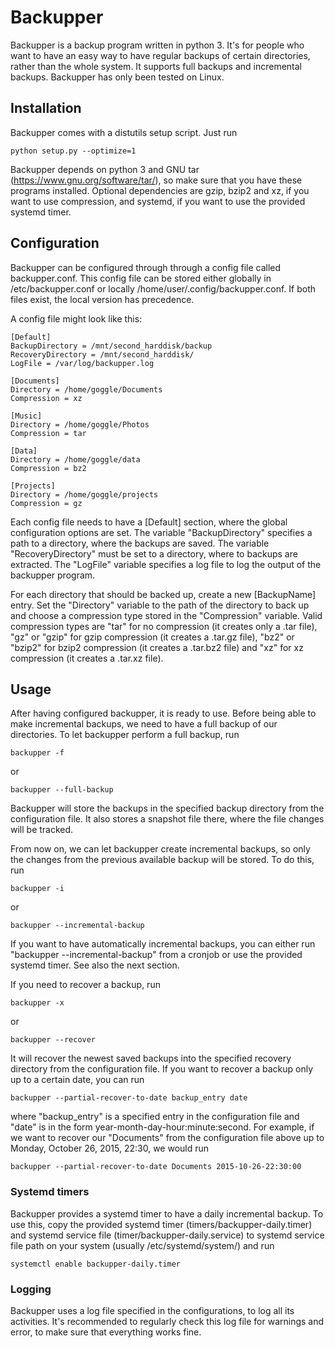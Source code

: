 # Backupper

Backupper is a backup program written in python 3. It's for people who want to have an easy way to have regular backups of certain directories, rather than the whole system. It supports full backups and incremental backups. Backupper has only been tested on Linux.

## Installation

Backupper comes with a distutils setup script. Just run
```
python setup.py --optimize=1
```

Backupper depends on python 3 and GNU tar (https://www.gnu.org/software/tar/), so make sure that you have these programs installed. Optional dependencies are gzip, bzip2 and xz, if you want to use compression, and systemd, if you want to use the provided systemd timer.


## Configuration

Backupper can be configured through through a config file called backupper.conf. This config file can be stored either globally in /etc/backupper.conf or locally /home/user/.config/backupper.conf. If both files exist, the local version has precedence.

A config file might look like this:
```
[Default]
BackupDirectory = /mnt/second_harddisk/backup
RecoveryDirectory = /mnt/second_harddisk/
LogFile = /var/log/backupper.log

[Documents]
Directory = /home/goggle/Documents
Compression = xz

[Music]
Directory = /home/goggle/Photos
Compression = tar

[Data]
Directory = /home/goggle/data
Compression = bz2

[Projects]
Directory = /home/goggle/projects
Compression = gz
```

Each config file needs to have a [Default] section, where the global configuration options are set. The variable "BackupDirectory" specifies a path to a directory, where the backups are saved. The variable "RecoveryDirectory" must be set to a directory, where to backups are extracted. The "LogFile" variable specifies a log file to log the output of the backupper program.

For each directory that should be backed up, create a new [BackupName] entry. Set the "Directory" variable to the path of the directory to back up and choose a compression type stored in the "Compression" variable. Valid compression types are "tar" for no compression (it creates only a .tar file), "gz" or "gzip" for gzip compression (it creates a .tar.gz file), "bz2" or "bzip2" for bzip2 compression (it creates a .tar.bz2 file) and "xz" for xz compression (it creates a .tar.xz file).

## Usage

After having configured backupper, it is ready to use. Before being able to make incremental backups, we need to have a full backup of our directories. To let backupper perform a full backup, run 
```
backupper -f
```
or 
```
backupper --full-backup
```
Backupper will store the backups in the specified backup directory from the configuration file. It also stores a snapshot file there, where the file changes will be tracked.


From now on, we can let backupper create incremental backups, so only the changes from the previous available backup will be stored. To do this, run
```
backupper -i
```
or
```
backupper --incremental-backup
```
If you want to have automatically incremental backups, you can either run "backupper --incremental-backup" from a cronjob or use the provided systemd timer. See also the next section.


If you need to recover a backup, run
```
backupper -x
```
or 
```
backupper --recover
```
It will recover the newest saved backups into the specified recovery directory from the configuration file.
If you want to recover a backup only up to a certain date, you can run
```
backupper --partial-recover-to-date backup_entry date
```
where "backup_entry" is a specified entry in the configuration file and "date" is in the form year-month-day-hour:minute:second. For example, if we want to recover our "Documents" from the configuration file above up to Monday, October 26, 2015, 22:30, we would run
```
backupper --partial-recover-to-date Documents 2015-10-26-22:30:00
```

### Systemd timers
Backupper provides a systemd timer to have a daily incremental backup. To use this, copy the provided systemd timer (timers/backupper-daily.timer) and systemd service file (timer/backupper-daily.service) to systemd service file path on your system (usually /etc/systemd/system/) and run 
```
systemctl enable backupper-daily.timer
```

### Logging
Backupper uses a log file specified in the configurations, to log all its activities. It's recommended to regularly check this log file for warnings and error, to make sure that everything works fine.
